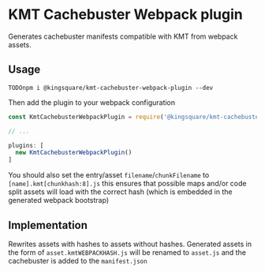 # KMT Cachebuster Webpack plugin

Generates cachebuster manifests compatible with KMT from webpack assets.

## Usage

    TODOnpm i @kingsquare/kmt-cachebuster-webpack-plugin --dev

Then add the plugin to your webpack configuration

````javascript
const KmtCachebusterWebpackPlugin = require('@kingsquare/kmt-cachebuster-webpack-plugin');

// ...

plugins: [
  new KmtCachebusterWebpackPlugin()
]
````

You should also set the entry/asset `filename`/`chunkFilename` to `[name].kmt[chunkhash:8].js` this ensures that possible maps and/or code split assets will load with the correct hash (which is embedded in the generated webpack bootstrap)

## Implementation

Rewrites assets with hashes to assets without hashes. Generated assets in the form of `asset.kmtWEBPACKHASH.js` will be renamed to `asset.js` and the cachebuster is added to the `manifest.json`
